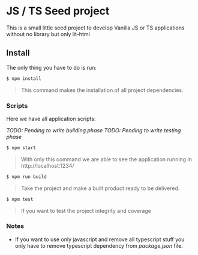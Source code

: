 # JS / TS Seed project

This is a small little seed project to develop Vanilla JS or TS applications without no library but only lit-html

## Install

The only thing you have to do is run:

```bash
$ npm install
```

> This command makes the installation of all project dependencies.

### Scripts

Here we have all application scripts:

*TODO: Pending to write building phase*
*TODO: Pending to write testing phase*

```bash
$ npm start
```

> With only this command we are able to see the application running in http://localhost:1234/

```bash
$ npm run build
```

> Take the project and make a built product ready to be delivered.

```bash
$ npm test
```

> If you want to test the project integrity and coverage


### Notes

- If you want to use only javascript and remove all typescript stuff you only have to remove typescript dependency from _package.json_ file.
